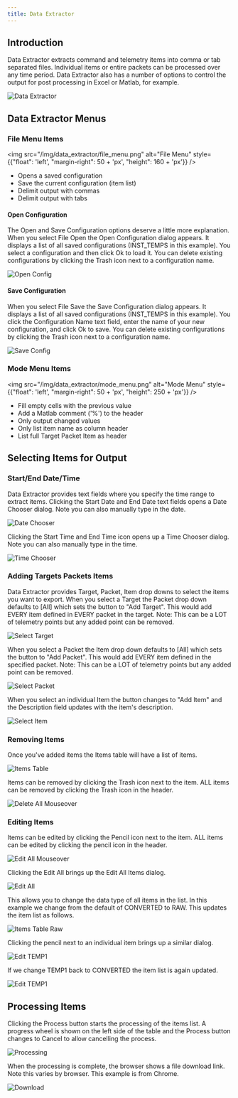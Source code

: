 ```yaml
---
title: Data Extractor
---
```


## Introduction

Data Extractor extracts command and telemetry items into comma or tab separated files. Individual items or entire packets can be processed over any time period. Data Extractor also has a number of options to control the output for post processing in Excel or Matlab, for example.

![Data Extractor](/img/data_extractor/data_extractor.png)

## Data Extractor Menus

### File Menu Items

<!-- Image sized to match up with bullets -->

<img src="/img/data_extractor/file_menu.png"
alt="File Menu"
style={{"float": 'left', "margin-right": 50 + 'px', "height": 160 + 'px'}} />

- Opens a saved configuration
- Save the current configuration (item list)
- Delimit output with commas
- Delimit output with tabs

#### Open Configuration

The Open and Save Configuration options deserve a little more explanation. When you select File Open the Open Configuration dialog appears. It displays a list of all saved configurations (INST_TEMPS in this example). You select a configuration and then click Ok to load it. You can delete existing configurations by clicking the Trash icon next to a configuration name.

![Open Config](/img/data_extractor/open_config.png)

#### Save Configuration

When you select File Save the Save Configuration dialog appears. It displays a list of all saved configurations (INST_TEMPS in this example). You click the Configuration Name text field, enter the name of your new configuration, and click Ok to save. You can delete existing configurations by clicking the Trash icon next to a configuration name.

![Save Config](/img/data_extractor/save_config.png)

### Mode Menu Items

<!-- Image sized to match up with bullets -->

<img src="/img/data_extractor/mode_menu.png"
alt="Mode Menu"
style={{"float": 'left', "margin-right": 50 + 'px', "height": 250 + 'px'}} />

- Fill empty cells with the previous value
- Add a Matlab comment ('%') to the header
- Only output changed values
- Only list item name as column header
- List full Target Packet Item as header

## Selecting Items for Output

### Start/End Date/Time

Data Extractor provides text fields where you specify the time range to extract items. Clicking the Start Date and End Date text fields opens a Date Chooser dialog. Note you can also manually type in the date.

![Date Chooser](/img/data_extractor/date_chooser.png)

Clicking the Start Time and End Time icon opens up a Time Chooser dialog. Note you can also manually type in the time.

![Time Chooser](/img/data_extractor/time_chooser.png)

### Adding Targets Packets Items

Data Extractor provides Target, Packet, Item drop downs to select the items you want to export. When you select a Target the Packet drop down defaults to \[All\] which sets the button to "Add Target". This would add EVERY item defined in EVERY packet in the target. Note: This can be a LOT of telemetry points but any added point can be removed.

![Select Target](/img/data_extractor/select_target.png)

When you select a Packet the Item drop down defaults to \[All\] which sets the button to "Add Packet". This would add EVERY item defined in the specified packet. Note: This can be a LOT of telemetry points but any added point can be removed.

![Select Packet](/img/data_extractor/select_packet.png)

When you select an individual Item the button changes to "Add Item" and the Description field updates with the item's description.

![Select Item](/img/data_extractor/select_item.png)

### Removing Items

Once you've added items the Items table will have a list of items.

![Items Table](/img/data_extractor/items_table.png)

Items can be removed by clicking the Trash icon next to the item. ALL items can be removed by clicking the Trash icon in the header.

![Delete All Mouseover](/img/data_extractor/delete_all_mouseover.png)

### Editing Items

Items can be edited by clicking the Pencil icon next to the item. ALL items can be edited by clicking the pencil icon in the header.

![Edit All Mouseover](/img/data_extractor/edit_all_mouseover.png)

Clicking the Edit All brings up the Edit All Items dialog.

![Edit All](/img/data_extractor/edit_all_items.png)

This allows you to change the data type of all items in the list. In this example we change from the default of CONVERTED to RAW. This updates the item list as follows.

![Items Table Raw](/img/data_extractor/items_table_raw.png)

Clicking the pencil next to an individual item brings up a similar dialog.

![Edit TEMP1](/img/data_extractor/edit_temp1.png)

If we change TEMP1 back to CONVERTED the item list is again updated.

![Edit TEMP1](/img/data_extractor/items_table_temp1.png)

## Processing Items

Clicking the Process button starts the processing of the items list. A progress wheel is shown on the left side of the table and the Process button changes to Cancel to allow cancelling the process.

![Processing](/img/data_extractor/processing.png)

When the processing is complete, the browser shows a file download link. Note this varies by browser. This example is from Chrome.

![Download](/img/data_extractor/download.png)
